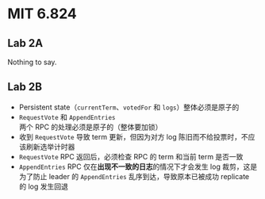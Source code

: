 # MIT 6.824

## Lab 2A

Nothing to say.

## Lab 2B

* Persistent state（`currentTerm`、`votedFor` 和 `logs`）整体必须是原子的
* `RequestVote` 和 `AppendEntries` 两个 RPC 的处理必须是原子的（整体要加锁）
* 收到 `RequestVote` 导致 term 更新，但因为对方 log 陈旧而不给投票时，不应该刷新选举计时器
* `RequestVote` RPC 返回后，必须检查 RPC 的 term 和当前 term 是否一致
* `AppendEntries` RPC 仅在**出现不一致的日志**的情况下才会发生 log 裁剪，这是为了防止 leader 的 `AppendEntries` 乱序到达，导致原本已被成功 replicate 的 log 发生回退
